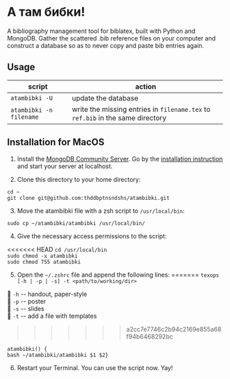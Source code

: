 # А там бибки!

A bibliography management tool for biblatex, built with Python and MongoDB. Gather the scattered .bib reference files on your computer and construct a database so as to never copy and paste bib entries again.

## Usage

|  script           |  action |
|-------------------|---------|
|`atambibki -U`     |update the database|
|`atambibki -n filename`|write the missing entries in `filename.tex` to `ref.bib` in the same directory|

## Installation for MacOS

1. Install the [MongoDB Community Server](https://www.mongodb.com/try/download/community). Go by the [installation instruction](https://www.prisma.io/dataguide/mongodb/setting-up-a-local-mongodb-database) and start your server at localhost.

2. Clone this directory to your home directory:

`cd ~`<br>
`git clone git@github.com:thddbptnsndshs/atambibki.git`<br>

3. Move the atambibki file with a zsh script to `/usr/local/bin`:

`sudo cp ~/atambibki/atambibki /usr/local/bin/`<br>

4. Give the necessary access permissions to the script:

<<<<<<< HEAD
`cd /usr/local/bin` <br>
`sudo chmod -x atambibki`<br>
`sudo chmod 755 atambibki`<br>

5. Open the `~/.zshrc` file and append the following lines:
=======
`texops [-h | -p | -s] -t <path/to/working/dir>`

:pushpin: `-h` -- handout, paper-style<br>
:pushpin: `-p` -- poster<br>
:pushpin: `-s` -- slides<br>
:pushpin: `-t` -- add a file with templates<br>
>>>>>>> a2cc7e7746c2b94c2169e855a68f94b6468292bc

`atambibki() {`<br>
   `bash ~/atambibki/atambibki $1 $2}`<br>

6. Restart your Terminal. You can use the script now. Yay!
